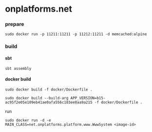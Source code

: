 onplatforms.net
==============

### prepare

`sudo docker run -p 11211:11211 -p 11212:11211 -d memcached:alpine`

### build

#### sbt

```
sbt assembly
```

#### docker build
```
sudo docker build -f docker/Dockerfile .
```
```
sudo docker build --build-arg APP_VERSION=b15-ac95f2e05e109eb41ae0afa556c183ee8aa9a215 -f docker/Dockerfile .
```
run
```
sudo docker run -d -e MAIN_CLASS=net.onplatforms.platform.www.WwwSystem <image-id>
```
